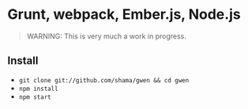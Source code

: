 # Grunt, webpack, Ember.js, Node.js

> WARNING: This is very much a work in progress.

## Install

* `git clone git://github.com/shama/gwen && cd gwen`
* `npm install`
* `npm start`

